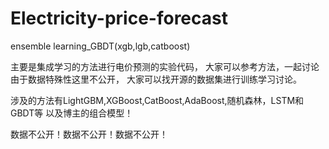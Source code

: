 # Electricity-price-forecast
ensemble learning_GBDT(xgb,lgb,catboost)

主要是集成学习的方法进行电价预测的实验代码，
大家可以参考方法，一起讨论由于数据特殊性这里不公开，
大家可以找开源的数据集进行训练学习讨论。

涉及的方法有LightGBM,XGBoost,CatBoost,AdaBoost,随机森林，LSTM和GBDT等
以及博主的组合模型！

数据不公开！数据不公开！数据不公开！
